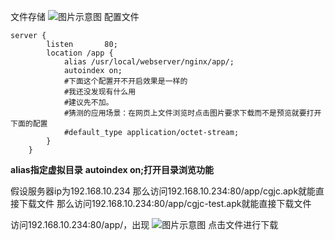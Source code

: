 文件存储
![图片示意图](https://cdn.jsdelivr.net/gh/Zhangyuhannerv/picture-host-1@main/20230105173803.png)
配置文件
```shell
server {
        listen       80;
        location /app {
            alias /usr/local/webserver/nginx/app/;
            autoindex on;
            #下面这个配置开不开启效果是一样的
            #我还没发现有什么用
            #建议先不加。
            #猜测的应用场景：在网页上文件浏览时点击图片要求下载而不是预览就要打开下面的配置
			#default_type application/octet-stream;
        }
    }
```

**alias指定虚拟目录**
**autoindex on;打开目录浏览功能**

假设服务器ip为192.168.10.234
那么访问192.168.10.234:80/app/cgjc.apk就能直接下载文件
那么访问192.168.10.234:80/app/cgjc-test.apk就能直接下载文件

访问192.168.10.234:80/app/，出现
 ![图片示意图](https://cdn.jsdelivr.net/gh/Zhangyuhannerv/picture-host-1@main/20230105175652.png)
点击文件进行下载